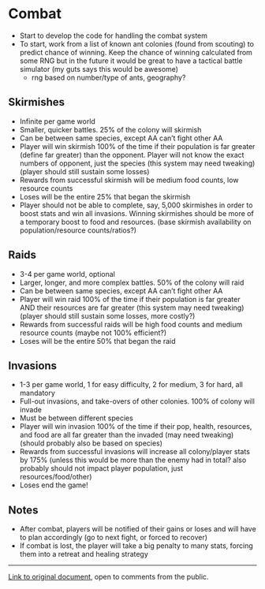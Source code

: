 # Combat
* Start to develop the code for handling the combat system
* To start, work from a list of known ant colonies (found from scouting) to predict chance of winning. Keep the chance of winning calculated from some RNG but in the future it would be great to have a tactical battle simulator (my guts says this would be awesome) 
   * rng based on number/type of ants, geography?


## Skirmishes 
* Infinite per game world
* Smaller, quicker battles. 25% of the colony will skirmish
* Can be between same species, except AA can’t fight other AA
* Player will win skirmish 100% of the time if their population is far greater (define far greater) than the opponent. Player will not know the exact numbers of opponent, just the species (this system may need tweaking) (player should still sustain some losses)
* Rewards from successful skirmish will be medium food counts, low resource counts
* Loses will be the entire 25% that began the skirmish
* Player should not be able to complete, say, 5,000 skirmishes in order to boost stats and win all invasions. Winning skirmishes should be more of a temporary boost to food and resources. (base skirmish availability on population/resource counts/ratios?)
## Raids
* 3-4 per game world, optional
* Larger, longer, and more complex battles. 50% of the colony will raid
* Can be between same species, except AA can’t fight other AA
* Player will win raid 100% of the time if their population is far greater AND their resources are far greater (this system may need tweaking) (player should still sustain some losses, more costly?)
* Rewards from successful raids will be high food counts and medium resource counts (maybe not 100% efficient?)
* Loses will be the entire 50% that began the raid
## Invasions 
* 1-3 per game world, 1 for easy difficulty, 2 for medium, 3 for hard, all mandatory
* Full-out invasions, and take-overs of other colonies. 100% of colony will invade
* Must be between different species 
* Player will win invasion 100% of the time if their pop, health, resources, and food are all far greater than the invaded (may need tweaking) (should probably also be based on species)
* Rewards from successful invasions will increase all colony/player stats by 175% (unless this would be more than the enemy had in total? also probably should not impact player population, just resources/food/other)
* Loses end the game!

## Notes
* After combat, players will be notified of their gains or loses and will have to plan accordingly (go to next fight, or forced to recover)
* If combat is lost, the player will take a big penalty to many stats, forcing them into a retreat and healing strategy

***
[Link to original document](https://docs.google.com/document/d/1ilsPB3HL6Hpeesk_3SQu6TqPzreM0VFmi09dMWo93W0/edit), open to comments from the public. 